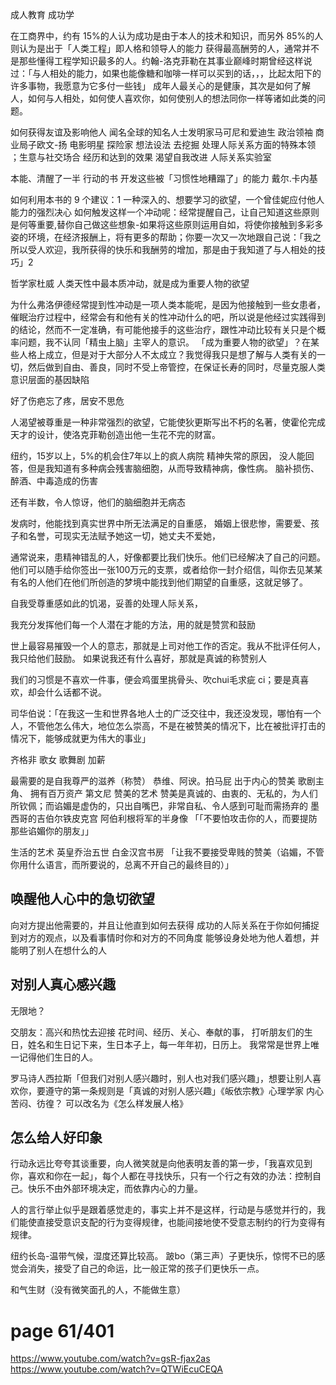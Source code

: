 成人教育 成功学

在工商界中，约有 15%的人认为成功是由于本人的技术和知识，而另外 85%的人则认为是出于「人类工程」即人格和领导人的能力 获得最高酬劳的人，通常并不是那些懂得工程学知识最多的人。约翰-洛克菲勒在其事业巅峰时期曾经这样说过：「与人相处的能力，如果也能像糖和咖啡一样可以买到的话，，，比起太阳下的许多事物，我愿意为它多付一些钱」 成年人最关心的是健康，其次是如何了解人，如何与人相处，如何使人喜欢你，如何使别人的想法同你一样等诸如此类的问题。

如何获得友谊及影响他人 闻名全球的知名人士发明家马可尼和爱迪生 政治领袖 商业局子欧文-扬 电影明星 探险家 想法设法 去挖掘 处理人际关系方面的特殊本领 ；生意与社交场合 经历和达到的效果 渴望自我改进 人际关系实验室

本能、清醒了一半 行动的书 开发这些被「习惯性地糟蹋了」的能力 戴尔.卡内基

如何利用本书的 9 个建议：1 一种深入的、想要学习的欲望，一个曾佳妮应付他人能力的强烈决心 如何触发这样一个冲动呢：经常提醒自己，让自己知道这些原则是何等重要,替你自己做这些想象-如果将这些原则运用自如，将使你接触到多彩多姿的环境，在经济报酬上，将有更多的帮助；你要一次又一次地跟自己说：「我之所以受人欢迎，我所获得的快乐和我酬劳的增加，那是由于我知道了与人相处的技巧」2

哲学家杜威 人类天性中最本质冲动，就是成为重要人物的欲望

为什么弗洛伊德经常提到性冲动是一项人类本能呢，是因为他接触到一些女患者，催眠治疗过程中，经常会有和他有关的性冲动什么的吧，所以说是他经过实践得到的结论，然而不一定准确，有可能他接手的这些治疗，跟性冲动比较有关只是个概率问题，我不认同「精虫上脑」主宰人的意识。 「成为重要人物的欲望」？在某些人格上成立，但是对于大部分人不太成立？我觉得我只是想了解与人类有关的一切，然后做到自由、善良，同时不受上帝管控，在保证长寿的同时，尽量克服人类意识层面的基因缺陷

好了伤疤忘了疼，居安不思危

人渴望被尊重是一种非常强烈的欲望，它能使狄更斯写出不朽的名著，使霍伦完成天才的设计，使洛克菲勒创造出他一生花不完的财富。

纽约，15岁以上，5%的机会住7年以上的疯人病院 精神失常的原因， 没人能回答，但是我知道有多种病会残害脑细胞，从而导致精神病，像性病。 脑补损伤、醉酒、中毒造成的伤害

还有半数，令人惊讶，他们的脑细胞并无病态

发病时，他能找到真实世界中所无法满足的自重感， 婚姻上很悲惨，需要爱、孩子和名誉，可现实无法赋予她这一切，她丈夫不爱她，

通常说来，患精神错乱的人，好像都要比我们快乐。他们已经解决了自己的问题。他们可以随手给你签出一张100万元的支票，或者给你一封介绍信，叫你去见某某有名的人他们在他们所创造的梦境中能找到他们期望的自重感，这就足够了。

自我受尊重感如此的饥渴，妥善的处理人际关系，

我充分发挥他们每一个人潜在才能的方法，用的就是赞赏和鼓励

世上最容易摧毁一个人的意志，那就是上司对他工作的否定。我从不批评任何人，我只给他们鼓励。 如果说我还有什么喜好，那就是真诚的称赞别人

我们的习惯是不喜欢一件事，便会鸡蛋里挑骨头、吹chui毛求疵 ci；要是真喜欢，却会什么话都不说。

司华伯说：「在我这一生和世界各地人士的广泛交往中，我还没发现，哪怕有一个人，不管他怎么伟大，地位怎么崇高，不是在被赞美的情况下，比在被批评打击的情况下，能够成就更为伟大的事业」

齐格非 歌女 歌舞剧 加薪

最需要的是自我尊严的滋养（称赞）
恭维、阿谀。拍马屁
出于内心的赞美 歌剧主角、 拥有百万资产 第文尼 赞美的艺术
赞美是真诚的、由衷的、无私的，为人们所钦佩；而谄媚是虚伪的，只出自嘴巴，非常自私、令人感到可耻而需扬弃的
墨西哥的吉伯尔铁皮克宫 阿伯利根将军的半身像 「「不要怕攻击你的人，而要提防那些谄媚你的朋友」」

生活的艺术 英皇乔治五世 白金汉宫书房 「让我不要接受卑贱的赞美（谄媚，不管你用什么语言，而所要说的，总离不开自己的最终目的）」

## 唤醒他人心中的急切欲望
向对方提出他需要的，并且让他直到如何去获得
成功的人际关系在于你如何捕捉到对方的观点，以及看事情时你和对方的不同角度
能够设身处地为他人着想，并能明了别人在想什么的人

## 对别人真心感兴趣
无限地？

交朋友：高兴和热忱去迎接 花时间、经历、关心、奉献的事， 打听朋友们的生日，姓名和生日记下来，生日本子上，每一年年初，日历上。 我常常是世界上唯一记得他们生日的人。

罗马诗人西拉斯「但我们对别人感兴趣时，别人也对我们感兴趣」，想要让别人喜欢你，要遵守的第一条规则是「真诚的对别人感兴趣」《皈依宗教》心理学家 内心苦闷、彷徨？ 可以改名为《怎么样发展人格》

## 怎么给人好印象
行动永远比夸夸其谈重要，向人微笑就是向他表明友善的第一步，「我喜欢见到你，喜欢和你在一起」，每个人都在寻找快乐，只有一个行之有效的办法：控制自己。快乐不由外部环境决定，而依靠内心的力量。

人的言行举止似乎是跟着感觉走的，事实上并不是这样，行动是与感觉并行的，我们能使直接受意识支配的行为变得规律，也能间接地使不受意志制约的行为变得有规律。

纽约长岛-温带气候，湿度还算比较高。 跛bo（第三声）子更快乐，惊愕不已的感觉会消失，接受了自己的命运，比一般正常的孩子们更快乐一点。

和气生财（没有微笑面孔的人，不能做生意）


# page 61/401

https://www.youtube.com/watch?v=gsR-fjax2as https://www.youtube.com/watch?v=QTWiEcuCEQA

